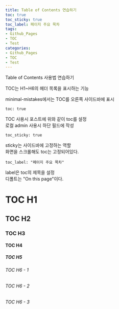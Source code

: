 ```yaml
---
title: Table of Contents 연습하기
toc: true
toc_sticky: true
toc_label: 페이지 주요 목차
tags:
- Github_Pages
- TOC
- Test
categories:
- Github_Pages
- TOC
- Test
---
```


Table of Contents 사용법 연습하기

TOC는 H1~H6의 헤더 목록을 표시하는 기능

minimal-mistakes에서는 TOC를 오른쪽 사이드바에 표시

```
toc: true
```
TOC 사용시 포스트에 위와 같이 toc를 설정  
로컬 admin 사용시 하단 필드에 작성

```
toc_sticky: true
```
sticky는 사이드바에 고정하는 역할  
화면을 스크롤해도 toc는 고정되어있다.

```
toc_label: "페이지 주요 목차"
```
label은 toc의 제목을 설정    
디폴트는 "On this page"이다.

# TOC H1
## TOC H2
### TOC H3
#### TOC H4
##### TOC H5
###### TOC H6 - 1
###### TOC H6 - 2
###### TOC H6 - 3

